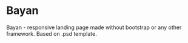 # Bayan
Bayan - responsive landing page made without bootstrap or any other framework. 
Based on .psd template.
